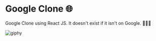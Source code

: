 # Google Clone 🌐
Google Clone using React JS. It doesn't exist if it isn't on Google. 🔎👨‍💻️

![giphy](https://user-images.githubusercontent.com/64256552/169468810-0699258b-2a2c-40ac-84c2-93f68759f9e9.gif)
